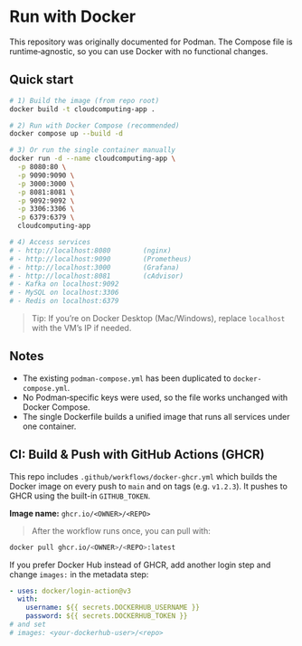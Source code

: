 # Run with Docker

This repository was originally documented for Podman. The Compose file is runtime‑agnostic,
so you can use Docker with no functional changes.

## Quick start

```bash
# 1) Build the image (from repo root)
docker build -t cloudcomputing-app .

# 2) Run with Docker Compose (recommended)
docker compose up --build -d

# 3) Or run the single container manually
docker run -d --name cloudcomputing-app \
  -p 8080:80 \
  -p 9090:9090 \
  -p 3000:3000 \
  -p 8081:8081 \
  -p 9092:9092 \
  -p 3306:3306 \
  -p 6379:6379 \
  cloudcomputing-app

# 4) Access services
# - http://localhost:8080        (nginx)
# - http://localhost:9090        (Prometheus)
# - http://localhost:3000        (Grafana)
# - http://localhost:8081        (cAdvisor)
# - Kafka on localhost:9092
# - MySQL on localhost:3306
# - Redis on localhost:6379
```

> Tip: If you’re on Docker Desktop (Mac/Windows), replace `localhost` with the VM’s IP if needed.

## Notes

- The existing `podman-compose.yml` has been duplicated to `docker-compose.yml`.
- No Podman‑specific keys were used, so the file works unchanged with Docker Compose.
- The single Dockerfile builds a unified image that runs all services under one container.


## CI: Build & Push with GitHub Actions (GHCR)

This repo includes `.github/workflows/docker-ghcr.yml` which builds the Docker image on every push
to `main` and on tags (e.g. `v1.2.3`). It pushes to GHCR using the built-in `GITHUB_TOKEN`.

**Image name:** `ghcr.io/<OWNER>/<REPO>`

> After the workflow runs once, you can pull with:
```bash
docker pull ghcr.io/<OWNER>/<REPO>:latest
```

If you prefer Docker Hub instead of GHCR, add another login step and change `images:` in the metadata step:

```yaml
- uses: docker/login-action@v3
  with:
    username: ${{ secrets.DOCKERHUB_USERNAME }}
    password: ${{ secrets.DOCKERHUB_TOKEN }}
# and set
# images: <your-dockerhub-user>/<repo>
```
